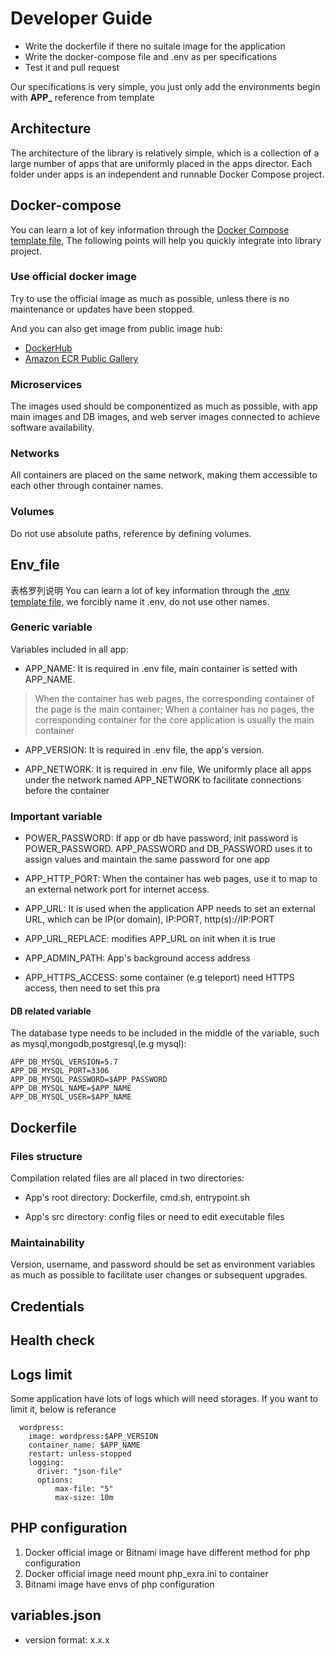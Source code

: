 # Developer Guide

- Write the dockerfile if there no suitale image for the application
- Write the docker-compose file and .env as per specifications
- Test it and pull request

Our specifications is very simple, you just only add the environments begin with **APP\_** reference from template

## Architecture

The architecture of the library is relatively simple, which is a collection of a large number of apps that are uniformly placed in the apps director. Each folder under apps is an independent and runnable Docker Compose project.

## Docker-compose

You can learn a lot of key information through the [Docker Compose template file](../template/docker-compose.yml), The following points will help you quickly integrate into library project.

### Use official docker image

Try to use the official image as much as possible, unless there is no maintenance or updates have been stopped.   

And you can also get image from public image hub:  

* [DockerHub](https://hub.docker.com/)
* [Amazon ECR Public Gallery](https://gallery.ecr.aws)

### Microservices

The images used should be componentized as much as possible, with app main images and DB images, and web server images connected to achieve software availability.

### Networks

All containers are placed on the same network, making them accessible to each other through container names.

### Volumes

Do not use absolute paths, reference by defining volumes.

## Env_file

表格罗列说明
You can learn a lot of key information through the [.env template file](../template/.env), we forcibly name it .env, do not use other names.

### Generic variable

Variables included in all app:

- APP_NAME: It is required in .env file, main container is setted with APP_NAME.

> When the container has web pages, the corresponding container of the page is the main container; When a container has no pages, the corresponding container for the core application is usually the main container

- APP_VERSION: It is required in .env file, the app's version.

- APP_NETWORK: It is required in .env file, We uniformly place all apps under the network named APP_NETWORK to facilitate connections before the container

### Important variable

- POWER_PASSWORD: If app or db have password, init password is POWER_PASSWORD. APP_PASSWORD and DB_PASSWORD uses it to assign values and maintain the same password for one app

- APP_HTTP_PORT: When the container has web pages, use it to map to an external network port for internet access.

- APP_URL: It is used when the application APP needs to set an external URL, which can be IP(or domain), IP:PORT, http(s)://IP:PORT

- APP_URL_REPLACE: modifies APP_URL on init when it is true

- APP_ADMIN_PATH: App's background access address

- APP_HTTPS_ACCESS: some container (e.g teleport) need HTTPS access, then need to set this pra

#### DB related variable

The database type needs to be included in the middle of the variable, such as mysql,mongodb,postgresql,(e.g mysql):

```
APP_DB_MYSQL_VERSION=5.7
APP_DB_MYSQL_PORT=3306
APP_DB_MYSQL_PASSWORD=$APP_PASSWORD
APP_DB_MYSQL_NAME=$APP_NAME
APP_DB_MYSQL_USER=$APP_NAME
```

## Dockerfile

### Files structure

Compilation related files are all placed in two directories:

- App's root directory: Dockerfile, cmd.sh, entrypoint.sh

- App's src directory: config files or need to edit executable files

### Maintainability

Version, username, and password should be set as environment variables as much as possible to facilitate user changes or subsequent upgrades.

## Credentials

## Health check

## Logs limit

Some application have lots of logs which will need storages. If you want to limit it, below is referance

```
  wordpress:
    image: wordpress:$APP_VERSION
    container_name: $APP_NAME
    restart: unless-stopped
    logging:
      driver: "json-file"
      options:
          max-file: "5"
          max-size: 10m
```

## PHP configuration

1. Docker official image or Bitnami image have different method for php configuration
2. Docker official image need mount php_exra.ini to container
3. Bitnami image have envs of php configuration

## variables.json

- version format: x.x.x
